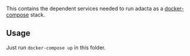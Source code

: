 This contains the dependent services needed to run adacta as a [docker-compose](https://docs.docker.com/compose/) stack.

Usage
---

Just run `docker-compose up` in this folder.
